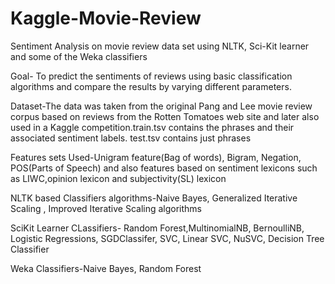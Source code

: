 # Kaggle-Movie-Review
Sentiment Analysis on movie review data set using NLTK, Sci-Kit  learner and some of the Weka classifiers

Goal- To predict the sentiments of reviews using basic classification algorithms and compare the results by varying different parameters.

Dataset-The data was taken from the original Pang and Lee movie review corpus based on reviews from the Rotten Tomatoes web site and later also used in a Kaggle competition.train.tsv contains the phrases and their associated sentiment labels. test.tsv contains just phrases

Features sets Used-Unigram feature(Bag of words), Bigram, Negation, POS(Parts of Speech) and also features based on sentiment lexicons such as LIWC,opinion lexicon and subjectivity(SL) lexicon

NLTK based Classifiers algorithms-Naive Bayes,	Generalized Iterative Scaling ,	Improved Iterative Scaling algorithms

SciKit Learner CLassifiers- Random Forest,MultinomialNB, BernoulliNB, Logistic Regressions, SGDClassifer, SVC, Linear SVC, NuSVC, Decision Tree Classifier

Weka Classifiers-Naive Bayes, Random Forest



